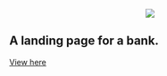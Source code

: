 <p align="center">
  <img src="https://citrusbank.netlify.app/assets/logo-1c8f63b5.png">
</p>

## A landing page for a bank.

<a href="https://citrusbank.netlify.app/">View here</a>

